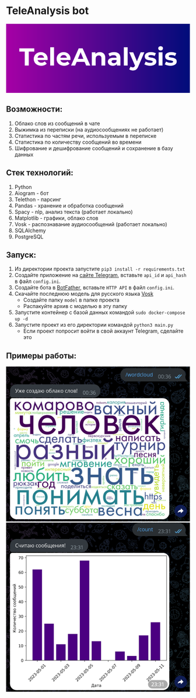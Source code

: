 # TeleAnalysis bot

![](cover.png)

## Возможности:

1. Облако слов из сообщений в чате
2. Выжимка из переписки (на аудиосообщениях не работает)
3. Статистика по частям речи, используемым в переписке
4. Статистика по количеству сообщений во времени
5. Шифрование и дешифрование сообщений и сохранение в базу данных

## Стек технологий:

1. Python
2. Aiogram - бот
3. Telethon - парсинг
4. Pandas - хранение и обработка сообщений
5. Spacy - nlp, анализ текста (работает локально)
6. Matplotlib - графики, облако слов
7. Vosk - распознавание аудиосообщений (работает локально)
8. SQLAlchemy
9. PostgreSQL

## Запуск:

1. Из директории проекта запустите `pip3 install -r requirements.txt`
2. Создайте приложение на [сайте Telegram](https://my.telegram.org/auth?to=apps), вставьте `api_id` и `api_hash` в файл `config.ini`.
3. Создайте бота в [BotFather](https://t.me/BotFather), вставьте `HTTP API` в файл `config.ini`.
4. Скачайте последнюю модель для русского языка [Vosk](https://alphacephei.com/vosk/models)
    * Создайте папку `model` в папке проекта
    * Распакуйте архив с моделью в эту папку
5. Запустите контейнер с базой данных командой `sudo docker-compose up -d`
6. Запустите проект из его директории командой `python3 main.py`
    * Если проект попросит войти в свой аккаунт Telegram, сделайте это

## Примеры работы:
![](examples/img1.png)
![](examples/img2.png)